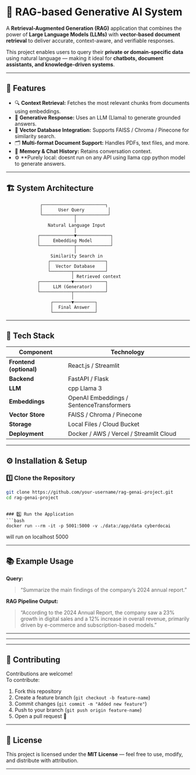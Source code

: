 # 🧠 RAG-based Generative AI System

A **Retrieval-Augmented Generation (RAG)** application that combines the power of **Large Language Models (LLMs)** with **vector-based document retrieval** to deliver accurate, context-aware, and verifiable responses.

This project enables users to query their **private or domain-specific data** using natural language — making it ideal for **chatbots, document assistants, and knowledge-driven systems**.

---

## 🚀 Features

- 🔍 **Context Retrieval:** Fetches the most relevant chunks from documents using embeddings.  
- 🧩 **Generative Response:** Uses an LLM (Llama) to generate grounded answers.  
- 💾 **Vector Database Integration:** Supports FAISS / Chroma / Pinecone for similarity search.  
- 🗂️ **Multi-format Document Support:** Handles PDFs, text files, and more.  
- 🧠 **Memory & Chat History:** Retains conversation context.  
- ⚙️ **Purely local: doesnt run on any API using llama cpp python model to generate answers.

---

## 🏗️ System Architecture

```
             ┌────────────────────────┐
             │      User Query         │
             └────────────┬────────────┘
                          │
                Natural Language Input
                          │
            ┌─────────────▼─────────────┐
            │     Embedding Model       │
            └─────────────┬─────────────┘
                          │
                 Similarity Search in
                ┌─────────────────────┐
                │  Vector Database    │
                └────────┬────────────┘
                         │ Retrieved context
            ┌────────────▼────────────┐
            │     LLM (Generator)     │
            └────────────┬────────────┘
                         │
                 ┌───────▼────────┐
                 │  Final Answer  │
                 └────────────────┘
```

---

## 🧩 Tech Stack

| Component | Technology |
|------------|-------------|
| **Frontend (optional)** | React.js / Streamlit |
| **Backend** | FastAPI / Flask |
| **LLM** | cpp Llama 3 |
| **Embeddings** | OpenAI Embeddings / SentenceTransformers |
| **Vector Store** | FAISS / Chroma / Pinecone |
| **Storage** | Local Files / Cloud Bucket |
| **Deployment** | Docker / AWS / Vercel / Streamlit Cloud |

---

## ⚙️ Installation & Setup

### 1️⃣ Clone the Repository
```bash
git clone https://github.com/your-username/rag-genai-project.git
cd rag-genai-project
```




```

### 5️⃣ Run the Application
```bash
docker run --rm -it -p 5001:5000 -v ./data:/app/data cyberdocai
```
will run on localhost 5000



---

## 📚 Example Usage

**Query:**
> “Summarize the main findings of the company’s 2024 annual report.”

**RAG Pipeline Output:**
> “According to the 2024 Annual Report, the company saw a 23% growth in digital sales and a 12% increase in overall revenue, primarily driven by e-commerce and subscription-based models.”

---



---



---

## 🤝 Contributing

Contributions are welcome!  
To contribute:
1. Fork this repository  
2. Create a feature branch (`git checkout -b feature-name`)  
3. Commit changes (`git commit -m "Added new feature"`)  
4. Push to your branch (`git push origin feature-name`)  
5. Open a pull request 🎉  

---

## 📜 License

This project is licensed under the **MIT License** — feel free to use, modify, and distribute with attribution.

---

